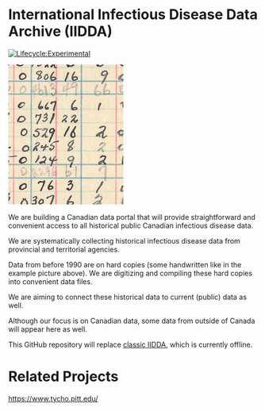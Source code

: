 # International Infectious Disease Data Archive (IIDDA)
[![Lifecycle:Experimental](https://img.shields.io/badge/Lifecycle-Experimental-339999)](<Redirect-URL>)

![Sample data file](assets/1939weeklyON.jpg)

We are building a Canadian data portal that will provide straightforward and convenient access to all historical public Canadian infectious disease data.

We are systematically collecting historical infectious disease data from provincial and territorial agencies.

Data from before 1990 are on hard copies (some handwritten like in the example picture above). We are digitizing and compiling these hard copies into convenient data files.

We are aiming to connect these historical data to current (public) data as well.

Although our focus is on Canadian data, some data from outside of Canada will appear here as well.

This GitHub repository will replace [classic IIDDA](https://davidearn.mcmaster.ca/iidda), which is currently offline.

# Related Projects

https://www.tycho.pitt.edu/




